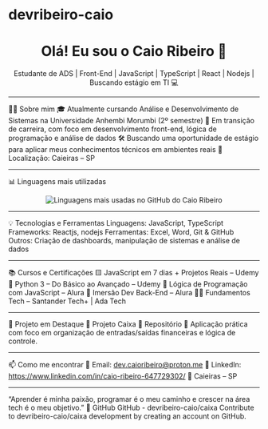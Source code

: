 # devribeiro-caio
<h1 align="center">Olá! Eu sou o Caio Ribeiro 👋</h1>

<p align="center">
 Estudante de ADS | Front-End | JavaScript | TypeScript | React | Nodejs | Buscando estágio em TI 💻
</p>

---

👨‍💻 Sobre mim
🎓 Atualmente cursando Análise e Desenvolvimento de Sistemas na Universidade Anhembi Morumbi (2º semestre)
🚀 Em transição de carreira, com foco em desenvolvimento front-end, lógica de programação e análise de dados
🛠️ Buscando uma oportunidade de estágio para aplicar meus conhecimentos técnicos em ambientes reais
📍 Localização: Caieiras – SP

---

📊 Linguagens mais utilizadas
<p align="center">
  <img src="https://github-readme-stats.vercel.app/api/top-langs/?username=devribeiro-caio&layout=compact&langs_count=6&theme=dark" alt="Linguagens mais usadas no GitHub do Caio Ribeiro"/>
</p>

---

💡 Tecnologias e Ferramentas
Linguagens: JavaScript, TypeScript
Frameworks: Reactjs, nodejs
Ferramentas: Excel, Word, Git & GitHub
Outros: Criação de dashboards, manipulação de sistemas e análise de dados

---

📚 Cursos e Certificações
🟨 JavaScript em 7 dias + Projetos Reais – Udemy
🐍 Python 3 – Do Básico ao Avançado – Udemy
🧠 Lógica de Programação com JavaScript – Alura
🔧 Imersão Dev Back-End – Alura
🧑‍💼 Fundamentos Tech – Santander Tech+ | Ada Tech

---

🧪 Projeto em Destaque
🔹 Projeto Caixa
📂 Repositório
🧾 Aplicação prática com foco em organização de entradas/saídas financeiras e lógica de controle.

---

📫 Como me encontrar
📧 Email: dev.caioribeiro@proton.me
🔗 LinkedIn: https://www.linkedin.com/in/caio-ribeiro-647729302/
📍 Caieiras – SP

---

“Aprender é minha paixão, programar é o meu caminho e crescer na área tech é o meu objetivo.” 🚀
GitHub
GitHub - devribeiro-caio/caixa
Contribute to devribeiro-caio/caixa development by creating an account on GitHub.
